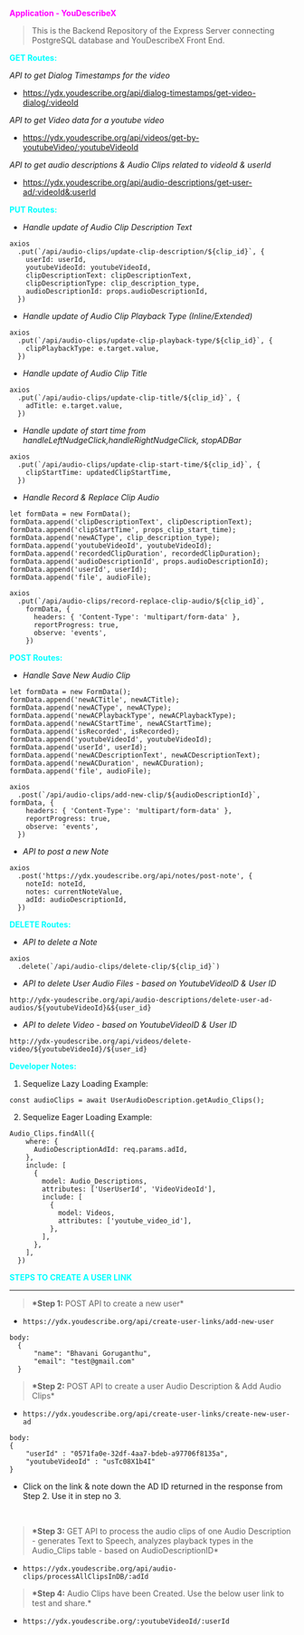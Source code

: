 <font color='Magenta'>**Application - YouDescribeX**</font>

> This is the Backend Repository of the Express Server connecting PostgreSQL database and YouDescribeX Front End.

<font color='cyan'>**GET Routes:**</font>

_API to get Dialog Timestamps for the video_

- <https://ydx.youdescribe.org/api/dialog-timestamps/get-video-dialog/:videoId>

_API to get Video data for a youtube video_

- <https://ydx.youdescribe.org/api/videos/get-by-youtubeVideo/:youtubeVideoId>

_API to get audio descriptions & Audio Clips related to videoId & userId_

- https://ydx.youdescribe.org/api/audio-descriptions/get-user-ad/:videoId&:userId

<font color='cyan'>**PUT Routes:**</font>

- _Handle update of Audio Clip Description Text_

```
axios
  .put(`/api/audio-clips/update-clip-description/${clip_id}`, {
    userId: userId,
    youtubeVideoId: youtubeVideoId,
    clipDescriptionText: clipDescriptionText,
    clipDescriptionType: clip_description_type,
    audioDescriptionId: props.audioDescriptionId,
  })
```

- _Handle update of Audio Clip Playback Type (Inline/Extended)_

```
axios
  .put(`/api/audio-clips/update-clip-playback-type/${clip_id}`, {
    clipPlaybackType: e.target.value,
  })
```

- _Handle update of Audio Clip Title_

```
axios
  .put(`/api/audio-clips/update-clip-title/${clip_id}`, {
    adTitle: e.target.value,
  })
```

- _Handle update of start time from handleLeftNudgeClick,handleRightNudgeClick, stopADBar_

```
axios
  .put(`/api/audio-clips/update-clip-start-time/${clip_id}`, {
    clipStartTime: updatedClipStartTime,
  })
```

- _Handle Record & Replace Clip Audio_

```
let formData = new FormData();
formData.append('clipDescriptionText', clipDescriptionText);
formData.append('clipStartTime', props_clip_start_time);
formData.append('newACType', clip_description_type);
formData.append('youtubeVideoId', youtubeVideoId);
formData.append('recordedClipDuration', recordedClipDuration);
formData.append('audioDescriptionId', props.audioDescriptionId);
formData.append('userId', userId);
formData.append('file', audioFile);

axios
  .put(`/api/audio-clips/record-replace-clip-audio/${clip_id}`,
    formData, {
      headers: { 'Content-Type': 'multipart/form-data' },
      reportProgress: true,
      observe: 'events',
    })
```

<font color='cyan'>**POST Routes:**</font>

- _Handle Save New Audio Clip_

```
let formData = new FormData();
formData.append('newACTitle', newACTitle);
formData.append('newACType', newACType);
formData.append('newACPlaybackType', newACPlaybackType);
formData.append('newACStartTime', newACStartTime);
formData.append('isRecorded', isRecorded);
formData.append('youtubeVideoId', youtubeVideoId);
formData.append('userId', userId);
formData.append('newACDescriptionText', newACDescriptionText);
formData.append('newACDuration', newACDuration);
formData.append('file', audioFile);

axios
  .post(`/api/audio-clips/add-new-clip/${audioDescriptionId}`, formData, {
    headers: { 'Content-Type': 'multipart/form-data' },
    reportProgress: true,
    observe: 'events',
  })
```

- _API to post a new Note_

```
axios
  .post('https://ydx.youdescribe.org/api/notes/post-note', {
    noteId: noteId,
    notes: currentNoteValue,
    adId: audioDescriptionId,
  })
```

<font color='cyan'>**DELETE Routes:**</font>

- _API to delete a Note_

```
axios
  .delete(`/api/audio-clips/delete-clip/${clip_id}`)
```

- _API to delete User Audio Files - based on YoutubeVideoID & User ID_

```
http://ydx-youdescribe.org/api/audio-descriptions/delete-user-ad-audios/${youtubeVideoId}&${user_id}
```

- _API to delete Video - based on YoutubeVideoID & User ID_

```
http://ydx-youdescribe.org/api/videos/delete-video/${youtubeVideoId}/${user_id}
```

<font color='cyan'>**Developer Notes:**</font>

1. Sequelize Lazy Loading Example:

```
const audioClips = await UserAudioDescription.getAudio_Clips();
```

2. Sequelize Eager Loading Example:

```
Audio_Clips.findAll({
    where: {
      AudioDescriptionAdId: req.params.adId,
    },
    include: [
      {
        model: Audio_Descriptions,
        attributes: ['UserUserId', 'VideoVideoId'],
        include: [
          {
            model: Videos,
            attributes: ['youtube_video_id'],
          },
        ],
      },
    ],
  })
```

<font color='cyan'>**STEPS TO CREATE A USER LINK**</font>

---

> **\*Step 1:** POST API to create a new user\*

- `https://ydx.youdescribe.org/api/create-user-links/add-new-user`

```
body:
  {
      "name": "Bhavani Goruganthu",
      "email": "test@gmail.com"
  }
```

> **\*Step 2:** POST API to create a user Audio Description & Add Audio Clips\*

- `https://ydx.youdescribe.org/api/create-user-links/create-new-user-ad`

```
body:
{
    "userId" : "0571fa0e-32df-4aa7-bdeb-a97706f8135a",
    "youtubeVideoId" : "usTc08X1b4I"
}
```

- Click on the link & note down the AD ID returned in the response from Step 2. Use it in step no 3.

<br>

> **\*Step 3:** GET API to process the audio clips of one Audio Description - generates Text to Speech, analyzes playback types in the Audio_Clips table - based on AudioDescriptionID\*

- `https://ydx.youdescribe.org/api/audio-clips/processAllClipsInDB/:adId`

> **\*Step 4:** Audio Clips have been Created. Use the below user link to test and share.\*

- `https://ydx.youdescribe.org/:youtubeVideoId/:userId`
